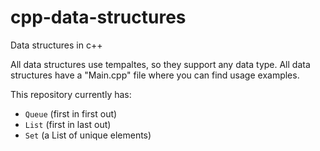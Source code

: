 # cpp-data-structures
Data structures in c++

All data structures use tempaltes, so they support any data type.
All data structures have a "Main.cpp" file where you can find usage examples.

This repository currently has:
- `Queue` (first in first out)
- `List` (first in last out)
- `Set` (a List of unique elements)
